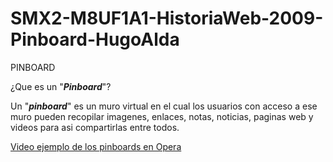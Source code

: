 # SMX2-M8UF1A1-HistoriaWeb-2009-Pinboard-HugoAlda

   PINBOARD

¿Que es un "_**Pinboard**_"?

Un "_**pinboard**_" es un muro virtual en el cual los usuarios con acceso a ese muro pueden recopilar imagenes, enlaces, notas, noticias, paginas web y videos para asi compartirlas entre todos.

[Video ejemplo de los pinboards en Opera](https://www.youtube.com/watch?v=R2FbCCCmV9U) 

